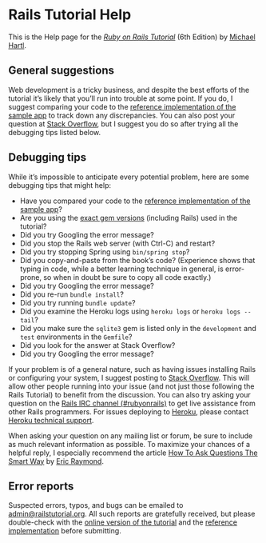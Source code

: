 # Rails Tutorial Help

This is the Help page for the [*Ruby on Rails Tutorial*](https://www.railstutorial.org/) (6th Edition) by [Michael Hartl](http://www.michaelhartl.com/).

## General suggestions

Web development is a tricky business, and despite the best efforts of the
tutorial it’s likely that you’ll run into trouble at some point. If you do, I suggest comparing your code to the [reference implementation of the sample app](https://github.com/mhartl/sample_app_6th_ed) to track down any discrepancies. You can also post your question at [Stack Overflow](https://stackoverflow.com/), but I suggest you do so after trying all the debugging tips listed below.

## Debugging tips

While it’s impossible to anticipate every potential problem, here are
some debugging tips that might help:

- Have you compared your code to the [reference implementation of the sample app](https://github.com/mhartl/sample_app_6th_ed)?
- Are you using the [exact gem versions](https://gemfiles-6th-ed.railstutorial.org) (including Rails) used in the
  tutorial?
- Did you try Googling the error message?
- Did you stop the Rails web server (with Ctrl-C) and restart?
- Did you try stopping Spring using `bin/spring stop`?
- Did you copy-and-paste from the book’s code? (Experience shows that typing in code, while a better learning technique in general, is error-prone, so when in doubt be sure to copy all code exactly.)
- Did you try Googling the error message?
- Did you re-run `bundle install`?
- Did you try running `bundle update`?
- Did you examine the Heroku logs using `heroku logs` or `heroku logs --tail`?
- Did you make sure the `sqlite3` gem is listed only in the `development` and `test` environments in the `Gemfile`?
- Did you look for the answer at Stack Overflow?
- Did you try Googling the error message?

If your problem is of a general nature, such as having issues installing
Rails or configuring your system, I suggest posting to [Stack
Overflow](http://stackoverflow.com/). This will allow other
people running into your issue (and not just those following the Rails
Tutorial) to benefit from the discussion. You can also try asking your
question on the [Rails IRC channel
(#rubyonrails)](http://webchat.freenode.net/?channels=rubyonrails) to get live assistance
from other Rails programmers. For issues
deploying to [Heroku](http://heroku.com/), please contact [Heroku
technical support](http://support.heroku.com/).

When asking your question on any mailing list or forum, be sure to
include as much relevant information as possible. To maximize your chances
of a helpful reply, I especially recommend the article [How To Ask Questions The Smart
Way](http://www.catb.org/esr/faqs/smart-questions.html) by [Eric
Raymond](http://www.catb.org/esr/).

## Error reports

Suspected errors, typos, and bugs can be emailed to <admin@railstutorial.org>. All such reports are gratefully received, but please double-check with the [online version of the tutorial](https://www.railstutorial.org/book) and the [reference implementation](https://github.com/mhartl/sample_app_6th_ed) before submitting.

